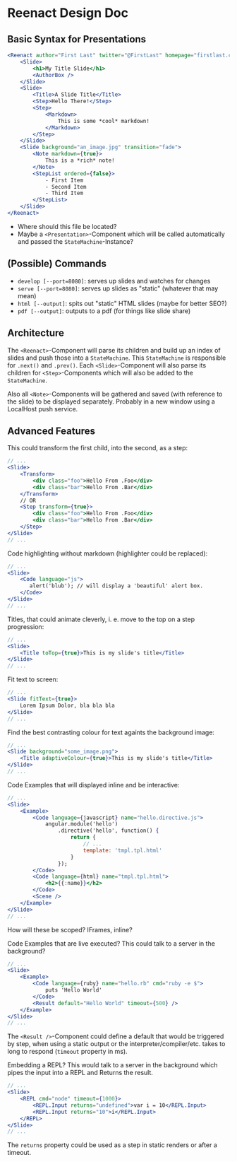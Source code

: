 # Reenact Design Doc

## Basic Syntax for Presentations

```jsx
<Reenact author="First Last" twitter="@FirstLast" homepage="firstlast.com">
    <Slide>
        <h1>My Title Slide</h1>
        <AuthorBox />
    </Slide>
    <Slide>
        <Title>A Slide Title</Title>
        <Step>Hello There!</Step>
        <Step>
            <Markdown>
                This is some *cool* markdown! 
            </Markdown> 
        </Step>
    </Slide>
    <Slide background="an_image.jpg" transition="fade">
        <Note markdown={true}>
            This is a *rich* note!
        </Note>
        <StepList ordered={false}>
            - First Item
            - Second Item
            - Third Item
        </StepList> 
    </Slide>
</Reenact>
```

- Where should this file be located?
- Maybe a `<Presentation>`-Component which will be called automatically and passed the `StateMachine`-Instance?


## (Possible) Commands

- `develop [--port=8080]`: serves up slides and watches for changes
- `serve [--port=8080]`: serves up slides as "static" (whatever that may mean)
- `html [--output]`: spits out "static" HTML slides (maybe for better SEO?)
- `pdf [--output]`: outputs to a pdf (for things like slide share)


## Architecture

The `<Reenact>`-Component will parse its children and build up an index of slides and push those into a 
`StateMachine`. This `StateMachine` is responsible for `.next()` and `.prev()`. Each `<Slide>`-Component
will also parse its children for `<Step>`-Components which will also be added to the `StateMachine`.


Also all `<Note>`-Components will be gathered and saved (with reference to the slide) to be displayed separately. 
Probably in a new window using a LocalHost push service.



## Advanced Features

This could transform the first child, into the second, as a step:
```jsx
// ...
<Slide>
    <Transform>
        <div class="foo">Hello From .Foo</div>
        <div class="bar">Hello From .Bar</div>
    </Transform>
    // OR
    <Step transform={true}>
        <div class="foo">Hello From .Foo</div>
        <div class="bar">Hello From .Bar</div>
    </Step>
</Slide>
// ...
```

Code highlighting without markdown (highlighter could be replaced):
```jsx
// ...
<Slide>
    <Code language="js">
       alert('blub'); // will display a 'beautiful' alert box.
    </Code>
</Slide>
// ...
```

Titles, that could animate cleverly, i. e. move to the top on a step progression:
```jsx
// ...
<Slide>
    <Title toTop={true}>This is my slide's title</Title>
</Slide>
// ...
```

Fit text to screen:
```jsx
// ...
<Slide fitText={true}>
    Lorem Ipsum Dolor, bla bla bla
</Slide>
// ...
```

Find the best contrasting colour for text againts the background image:
```jsx
// ...
<Slide background="some_image.png">
    <Title adaptiveColour={true}>This is my slide's title</Title>
</Slide>
// ...
```

Code Examples that will displayed inline and be interactive:
```jsx
// ...
<Slide>
    <Example>
        <Code language={javascript} name="hello.directive.js">
            angular.module('hello')
                .directive('hello', function() {
                    return {
                        // ...
                        template: 'tmpl.tpl.html'
                    }
                });
        </Code>
        <Code language={html} name="tmpl.tpl.html">
            <h2>{{:name}}</h2>
        </Code>
        <Scene />
    </Example>
</Slide>
// ...
```
How will these be scoped? IFrames, inline?


Code Examples that are live executed? This could talk to a server in the background?
```jsx
// ...
<Slide>
    <Example>
        <Code language={ruby} name="hello.rb" cmd="ruby -e $">
            puts 'Hello World'
        </Code>
        <Result default="Hello World" timeout={500} />
    </Example>
</Slide>
// ...
```
The `<Result />`-Component could define a default that would be triggered by step, when
using a static output or the interpreter/compiler/etc. takes to long to respond (`timeout`
property in ms).


Embedding a REPL? This would talk to a server in the background which pipes the input into a REPL
and Returns the result.
```jsx
// ...
<Slide>
    <REPL cmd="node" timeout={1000}>
        <REPL.Input returns="undefined">var i = 10</REPL.Input>
        <REPL.Input returns="10">i</REPL.Input>
    </REPL>
</Slide>
// ...
```
The `returns` property could be used as a step in static renders or after a timeout.
